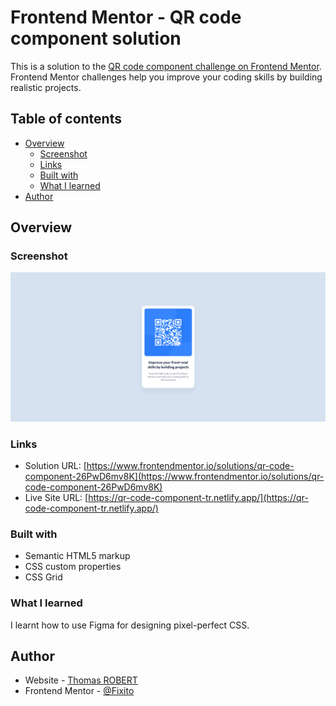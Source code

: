 # Frontend Mentor - QR code component solution

This is a solution to the [QR code component challenge on Frontend Mentor](https://www.frontendmentor.io/challenges/qr-code-component-iux_sIO_H). Frontend Mentor challenges help you improve your coding skills by building realistic projects.

## Table of contents

- [Overview](#overview)
  - [Screenshot](#screenshot)
  - [Links](#links)
  - [Built with](#built-with)
  - [What I learned](#what-i-learned)
- [Author](#author)

## Overview

### Screenshot

![Screenshot of the QR code component](./screenshot.png)

### Links

- Solution URL: [https://www.frontendmentor.io/solutions/qr-code-component-26PwD6mv8K](https://www.frontendmentor.io/solutions/qr-code-component-26PwD6mv8K)
- Live Site URL: [https://qr-code-component-tr.netlify.app/](https://qr-code-component-tr.netlify.app/)

### Built with

- Semantic HTML5 markup
- CSS custom properties
- CSS Grid

### What I learned

I learnt how to use Figma for designing pixel-perfect CSS.

## Author

- Website - [Thomas ROBERT](https://thomasrobert.netlify.app/)
- Frontend Mentor - [@Fixito](https://www.frontendmentor.io/profile/Fixito)
